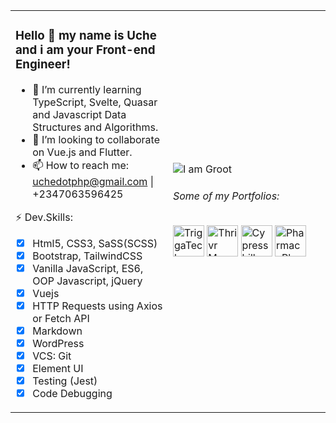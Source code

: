 <table><tr><td valign="middle" width="50%">
  
### Hello 👋 my name is Uche and i am your Front-end Engineer!

- 🌱 I’m currently learning TypeScript, Svelte, Quasar and Javascript Data Structures and Algorithms.
- 👯 I’m looking to collaborate on Vue.js and Flutter.
- 📫 How to reach me: uchedotphp@gmail.com | +2347063596425

⚡ Dev.Skills:
* [x] Html5, CSS3, SaSS(SCSS)
* [x] Bootstrap, TailwindCSS
* [x] Vanilla JavaScript, ES6, OOP Javascript, jQuery
* [x] Vuejs
* [x] HTTP Requests using Axios or Fetch API
* [x] Markdown
* [x] WordPress
* [x] VCS: Git
* [x] Element UI
* [x] Testing (Jest)
* [x] Code Debugging

</td><td valign="middle" width="50%">

![I am Groot](https://www.triggatech.com/Groot-PNG-Image-Transparent.png)
###### Some of my Portfolios:
<p>
	<a href="https://triggatech.com"><img height="50" src="https://www.triggatech.com/TriggaTechLogo.png" alt="TriggaTech"></a>
	<a href="http://thrivrmagazine.com/"><img height="50" src="https://www.triggatech.com/Thrivr-Logo.png" alt="Thrivr Magazine"></a>
	<a href="http://cypresshillconsulting.com/"><img height="50" src="https://www.triggatech.com/cypresshillconsulting_logo.png" alt="Cypresshill Consulting"></a>
	<a href="https://pharmacyplusltd.com/" target="_blank"><img height="50" src="https://www.triggatech.com/PharmacyPlusLogo.png" alt="PharmacyPlus Ltd."></a>
</p>

</td></tr></table>
